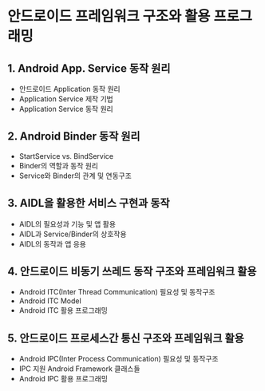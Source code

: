 # 안드로이드 프레임워크 구조와 활용 프로그래밍
## 1. Android App. Service 동작 원리
* 안드로이드 Application 동작 원리
* Application Service 제작 기법
* Application Service 동작 원리
## 2. Android Binder 동작 원리
* StartService vs. BindService
* Binder의 역할과 동작 원리
* Service와 Binder의 관계 및 연동구조
## 3. AIDL을 활용한 서비스 구현과 동작
* AIDL의 필요성과 기능 및 앱 활용
* AIDL과 Service/Binder의 상호작용
* AIDL의 동작과 앱 응용
## 4. 안드로이드 비동기 쓰레드 동작 구조와 프레임워크 활용
* Android ITC(Inter Thread Communication) 필요성 및 동작구조
* Android ITC Model
* Android ITC 활용 프로그래밍
## 5. 안드로이드 프로세스간 통신 구조와 프레임워크 활용
* Android IPC(Inter Process Communication) 필요성 및 동작구조
* IPC 지원 Android Framework 클래스들
* Android IPC 활용 프로그래밍
